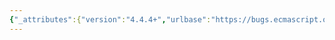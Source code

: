 ```yaml
---
{"_attributes":{"version":"4.4.4+","urlbase":"https://bugs.ecmascript.org/","maintainer":"dherman@mozilla.com"},"bug":{"bug_id":827,"creation_ts":"2012-10-26 16:49:00 -0700","short_desc":"Runtime Semantics: AddRestrictedFunctionProperties Abstract Operation description","delta_ts":"2012-11-23 09:45:27 -0800","product":"Draft for 6th Edition","component":"editorial issue","version":"Rev 11: October 26, 2012 Draft","rep_platform":"All","op_sys":"All","bug_status":"RESOLVED","resolution":"FIXED","priority":"Normal","bug_severity":"enhancement","everconfirmed":true,"reporter":{"uid":"waldron.rick","name":"Rick Waldron"},"assigned_to":{"uid":"allen","name":"Allen Wirfs-Brock"},"cc":"waldron.rick","long_desc":[{"commentid":2208,"comment_count":0,"who":{"uid":"waldron.rick","name":"Rick Waldron"},"bug_when":"2012-10-26 16:49:25 -0700","thetext":"The description currently reads: \n\"The abstraction operation is call with a function object F as its argument.\"...\n\nShould be re-written as:\n\n\"The abstract operation is called with a function object F as its argument.\"\n\n(or similar)"},{"commentid":2296,"comment_count":1,"who":{"uid":"allen","name":"Allen Wirfs-Brock"},"bug_when":"2012-10-29 17:09:14 -0700","thetext":"fixed in rev 12 editor's draft"},{"commentid":2597,"comment_count":2,"who":{"uid":"allen","name":"Allen Wirfs-Brock"},"bug_when":"2012-11-23 09:45:27 -0800","thetext":"corrected in rev 12, Nov. 22, 2012 draft"}]}}
---
```

